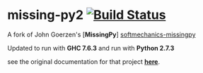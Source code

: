 # missing-py2 [![Build Status](https://travis-ci.org/domdere/missing-py2.png?branch=master)](https://travis-ci.org/domdere/missing-py2)

A fork of John Goerzen's [**MissingPy**] [softmechanics-missingpy]

Updated to run with **GHC 7.6.3** and run with **Python 2.7.3**

see the original documentation for that project [**here**](./MissingPy.md).

[softmechanics-missingpy]: https://github.com/softmechanics/missingpy "softmechanics/missingpy on GitHub.com"
